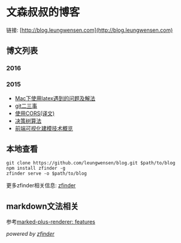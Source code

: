 # 文森叔叔的博客

链接: [http://blog.leungwensen.com](http://blog.leungwensen.com)

## 博文列表

### 2016

### 2015

* [Mac下使用latex遇到的问题及解法](./2015/fixing-latex-in-mac.md)
* [git二三事](./2015/git.md)
* [使用CORS(译文)](./2015/cors.md)
* [决策树算法](./2015/decision-tree.md)
* [前端可视化建模技术概览](./2015/frontend-visual-modeling.md)

## 本地查看

```shell
git clone https://github.com/leungwensen/blog.git $path/to/blog
npm install zfinder -g
zfinder serve -o $path/to/blog
```

更多zfinder相关信息: [zfinder](https://github.com/zfinder)

## markdown文法相关

参考[marked-plus-renderer: features](http://leungwensen.github.io/marked-plus-renderer/demo/features.html)

*powered by [zfinder](https://github.com/zfinder)*
